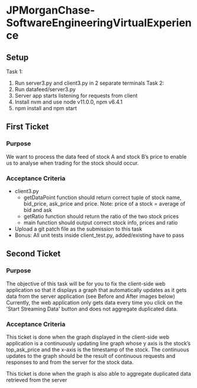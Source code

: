 # JPMorganChase-SoftwareEngineeringVirtualExperience

## Setup
Task 1: 
1. Run server3.py and client3.py in 2 separate terminals
Task 2: 
1. Run datafeed/server3.py 
2. Server app starts listening for requests from client
3. Install nvm and use node v11.0.0, npm v6.4.1
4. npm install and npm start


## First Ticket
### Purpose
We want to process the data feed of stock A and stock B’s price to enable us to analyse when trading for the stock should occur.

### Acceptance Criteria
- client3.py
  - getDataPoint function should return correct tuple of stock name, bid_price, ask_price and price. Note: price of a stock = average of bid and ask
  - getRatio function should return the ratio of the two stock prices
  - main function should output correct stock info, prices and ratio
- Upload a git patch file as the submission to this task
- Bonus: All unit tests inside client_test.py, added/existing have to pass

## Second Ticket
### Purpose
The objective of this task will be for you to fix the client-side web application so that it displays a graph that automatically updates as it gets data from the server application (see Before and After images below) Currently, the web application only gets data every time you click on the 'Start Streaming Data' button and does not aggregate duplicated data.

### Acceptance Criteria

This ticket is done when the graph displayed in the client-side web application is a continuously updating line graph whose y axis is the stock’s top_ask_price and the x-axis is the timestamp of the stock. The continuous updates to the graph should be the result of continuous requests and responses to and from the server for the stock data.

This ticket is done when the graph is also able to aggregate duplicated data retrieved from the server